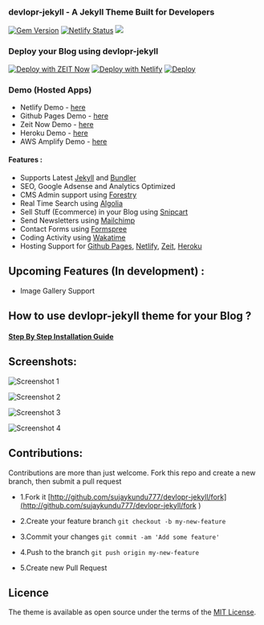 

### devlopr-jekyll - A Jekyll Theme Built for Developers

[![Gem Version](https://badge.fury.io/rb/devlopr.svg)](https://badge.fury.io/rb/devlopr)
[![Netlify Status](https://api.netlify.com/api/v1/badges/4232ac2b-63e0-4c78-92e0-e95aad5ab8c3/deploy-status)](https://app.netlify.com/sites/devlopr/deploys)
![](https://ruby-gem-downloads-badge.herokuapp.com/devlopr?type=total&color=brightgreen&style=plastic)

### Deploy your Blog using devlopr-jekyll

[![Deploy with ZEIT Now](https://zeit.co/button)](https://zeit.co/new/project?template=https://github.com/sujaykundu777/devlopr-jekyll)
[![Deploy with Netlify](https://www.netlify.com/img/deploy/button.svg)](https://app.netlify.com/start/deploy?repository=https://github.com/sujaykundu777/devlopr-jekyll)
[![Deploy](https://www.herokucdn.com/deploy/button.svg)](https://heroku.com/deploy?template=https://github.com/sujaykundu777/devlopr-jekyll)

### Demo (Hosted Apps)
- Netlify Demo - [here](https://devlopr.netlify.com)
- Github Pages Demo - [here](https://sujaykundu.com)
- Zeit Now Demo - [here](https://devlopr-jekyll.now.sh)
- Heroku Demo - [here](https://devlopr-jekyll.herokuapp.com)
- AWS Amplify Demo - [here](https://master.d36jewwgpz3hzd.amplifyapp.com/)

#### Features : 

- Supports Latest [Jekyll](https://jekyllrb.com) and [Bundler](https://bundler.io)
- SEO, Google Adsense and Analytics Optimized
- CMS Admin support using [Forestry](https://forestry.io)
- Real Time Search using [Algolia](https://algolia.com/)
- Sell Stuff (Ecommerce) in your Blog using [Snipcart](https://snipcart.com/)
- Send Newsletters using [Mailchimp](https://mailchimp.com/)
- Contact Forms using [Formspree](https://formspree.io/)
- Coding Activity using [Wakatime](https://wakatime.com/)
- Hosting Support for [Github Pages](https://pages.github.com), [Netlify](https://netlify.com), [Zeit](https://zeit.co), [Heroku](https://heroku.com)

## Upcoming Features (In development) :

-  Image Gallery Support 

##  How to use devlopr-jekyll theme for your Blog ? 

#### [Step By Step Installation Guide](https://sujaykundu.com/blog/post/setup-devlopr-jekyll-theme#/)


## Screenshots:

![Screenshot 1](https://raw.githubusercontent.com/sujaykundu777/devlopr-starter/master/assets/img/screenshot1.png)

![Screenshot 2](https://raw.githubusercontent.com/sujaykundu777/devlopr-starter/master/assets/img/screenshot2.png)

![Screenshot 3](https://raw.githubusercontent.com/sujaykundu777/devlopr-starter/master/assets/img/screenshot3.png)

![Screenshot 4](https://raw.githubusercontent.com/sujaykundu777/devlopr-starter/master/assets/img/screenshot4.png)

## Contributions:

Contributions are more than just welcome. Fork this repo and create a new branch, then submit a pull request

- 1.Fork it [http://github.com/sujaykundu777/devlopr-jekyll/fork](http://github.com/sujaykundu777/devlopr-jekyll/fork )

- 2.Create your feature branch 
`git checkout -b my-new-feature`

- 3.Commit your changes 
`git commit -am 'Add some feature'`

- 4.Push to the branch 
`git push origin my-new-feature`

- 5.Create new Pull Request

## Licence

The theme is available as open source under the terms of the [MIT License](https://opensource.org/licenses/MIT).



